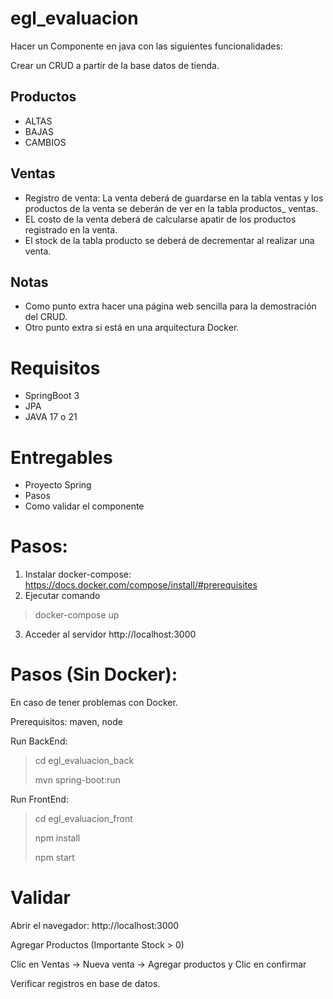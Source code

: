 # egl_evaluacion

Hacer un Componente en java con las siguientes funcionalidades:

Crear un CRUD a partir de la base datos de tienda.

## Productos
- ALTAS 
- BAJAS
- CAMBIOS
## Ventas
- Registro de venta: La venta deberá de guardarse en la tabla ventas y los
  productos de la venta se deberán de ver en la tabla productos_
  ventas.
- EL costo de la venta deberá de calcularse apatir de los productos registrado en
  la venta.
- El stock de la tabla producto se deberá de decrementar al realizar una venta.
  
## Notas
- Como punto extra hacer una página web sencilla para la demostración del CRUD.
- Otro punto extra si está en una arquitectura Docker.

# Requisitos
- SpringBoot 3
- JPA
- JAVA 17 o 21

# Entregables
- Proyecto Spring
- Pasos
- Como validar el componente

# Pasos:
1. Instalar docker-compose: https://docs.docker.com/compose/install/#prerequisites
2. Ejecutar comando
> docker-compose up

3. Acceder al servidor http://localhost:3000

# Pasos (Sin Docker):
En caso de tener problemas con Docker.

Prerequisitos: maven, node

Run BackEnd:
> cd egl_evaluacion_back
> 
> mvn spring-boot:run

Run FrontEnd:
> cd egl_evaluacion_front
> 
> npm install
> 
> npm start
> 
# Validar
Abrir el navegador: http://localhost:3000

Agregar Productos (Importante Stock > 0)

Clic en Ventas -> Nueva venta -> Agregar productos y Clic en confirmar

Verificar registros en base de datos.